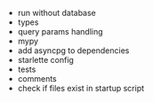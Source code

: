 * run without database
* types
* query params handling
* mypy
* add asyncpg to dependencies
* starlette config
* tests
* comments
* check if files exist in startup script
